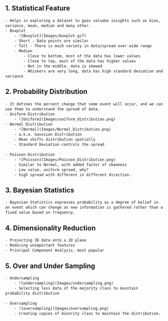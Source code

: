 ## 1. Statistical Feature
	- Helps in exploring a dataset to gain valuabe insights such as bias, variance, mean, median and many other.
	- Boxplot
		- ![Boxplot](Images/boxplot.gif)
		- Short - Data points are similar
		- Tall - There is much variety in data/spread over wide range
		- Median
			- Close to bottom, most of the data has lower values
			- Close to top, most of the data has higher values
			- Not in the middle, data is skewed
			- Whiskers are very long, data has high standard deviation and variance



## 2. Probability Distribution
	- It defines the percent change that some event will occur, and we can use them to understand the spread of data.
	- Uniform Distribution
		- ![Uniform](Images/uniform_distribution.png)
	- Normal Distribution
		- ![Normal](Images/Normal_Distribution.png)
		- a.k.a. Gaussian Distribution
		- Mean shifts distribution spatially
		- Standard Deviation controls the spread

	- Poisson Distribution
		- ![Poisson](Images/Poisson_Distribution.png)
		- Similar to Normal, with added factor of skewness
		- Low value, uniform spread, why?
		- high spread with different in different direction.

## 3. Bayesian Statistics
	- Bayesian Statistics expresses probability as a degree of belief in an event which can change as new information is gathered rather than a fixed value based on frequency.

## 4. Dimensionality Reduction
	- Projecting 3D data onto a 2D plane
	- Reducing unimportant features
	- Principal Component Analysis, most popular


## 5. Over and Under Sampling
	- Undersampling
		- ![undersampling](Images/undersampling.png)
		- Selecting less data of the majority class to maintain probability distribution

	- Oversampling
		- ![oversampling](Images/oversampling.png)
		- Creating copies of minority class to maintain the distribution.